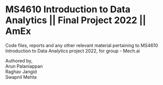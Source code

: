 # MS4610 Introduction to Data Analytics || Final Project 2022 || AmEx

Code files, reports and any other relevant material pertaining to MS4610 Introduction to Data Analytics project 2022, for group - Mech.ai

Authored by,  
Arun Palaniappan  
Raghav Jangid  
Swapnil Mehta  
